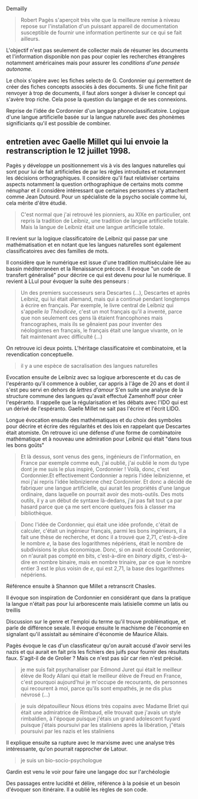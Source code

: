 

Demailly
>Robert Pagès s'aperçoit très vite que la meilleure remise à niveau repose sur l'installation d'un puissant appareil de documentation susceptible de fournir une information pertinente sur ce qui se fait ailleurs.

L'objectif n'est pas seulement de collecter mais de résumer les documents et l'information disponible non pas pour copier les recherches étrangères notamment américaines mais pour assurer les *conditions d'une pensée autonome.*

Le choix s'opère avec les fiches selecto de G. Cordonnier qui permettent de créer des fiches concepts associés à des documents. Si une fiche finit par renvoyer à trop de documents, il faut alors songer à diviser le concept qui s'avère trop riche. Cela pose la question du langage et de ses connexions.

Reprise de l'idée de Cordonnier d'un langage phonoclassificatoire. Logique d'une langue artificielle basée sur la langue naturelle avec des phonèmes significiants qu'il est possible de combiner.

## entretien avec Gaelle Millet qui lui envoie la restranscription le 12 juillet 1998.

Pagès y développe un positionnement vis à vis des langues naturelles qui sont pour lui de fait artificielles de par les règles introduites et notamment les décisions orthographiques. Il considère qu'il faut relativiser certains aspects notamment la question orthographique de certains mots comme nénuphar et il  considère intéressant que certaines personnes s'y attachent comme Jean Dutourd. Pour un spécialiste de la psycho sociale comme lui, cela mérite d'être étudié.
> C'est normal que j'ai retrouvé les pionniers, au XIXe en particulier, ont repris la tradition de Leibniz, une tradition de langue artificielle totale. Mais la langue de Leibniz était une langue artificielle totale.

Il revient sur la logique classificatoire de Leibniz qui passe par une mathématisation et en notant que les langues naturelles sont également classificatoires avec des familles de mots.

Il considère que le numérique est issue d'une tradition multiséculaire liée au bassin méditerranéen et la Renaissance précoce. Il évoque "un code de transfert généralisé" pour décrire ce qui est devenu pour lui le numérique.
Il revient à LLul pour  évoquer la suite des penseurs :
> Un des premiers successeurs sera Descartes (...), Descartes et après Leibniz, qui lui était allemand, mais qui a continué pendant longtemps à écrire en français. Par exemple, le livre central de Leibniz qui s'appelle *la Théodicée*, c'est un mot français qu'il a inventé, parce que non seulement ces gens là étaient francophones mais francographes, mais ils se gênaient pas pour inventer des néologismes en français, le français était une langue vivante, on le fait maintenant avec difficulté (...)

On retrouve ici deux points. L'héritage classificatoire et combinatoire, et la revendication conceptuelle.

>il y a une espèce de sacralisation des langues naturelles

Evocation ensuite de Leibniz avec sa logique arborescente et du cas de l'espéranto qu'il commence à oublier, car appris à l'âge de 20 ans et dont il s'est peu servi en dehors de *lettres d'amour*
S'en suite une analyse de la structure commune des langues qu'avait effectué Zamenhoff pour créer l'espéranto.
Il rappelle que la régularisation et les débats avec l'IDO qui est un dérivé de l'espéranto. Gaelle Millet ne sait pas l'écrire et l'écrit LIDO.

Longue évocation ensuite des mathématiques et du choix des symboles pour décrire et écrire des régularités et des lois en rappelant que Descartes était atomiste.
On retrouve ici une défense d'une forme de combinatoire mathématique et à nouveau une admiration pour Leibniz qui était "dans tous les bons goûts"

>Et là dessus, sont venus des gens, ingénieurs de l'information, en France par exemple comme euh, j'ai oublié, j'ai oublié le nom du type dont je me suis le plus inspiré, Cordonnier ! Voilà, donc, c'est Cordonnier.Et effectivement Cordonnier a repris l'idée leibnizienne, et moi j'ai repris l'idée leibnizienne chez Cordonnier. Et donc a décidé de fabriquer une langue artificielle, qui aurait les propriétés d'une langue ordinaire, dans laquelle on pourrait avoir des mots-outils. Des mots outils, il y a un début de syntaxe là-dedans, j'ai pas fait tout ça par hasard parce que ça me sert encore quelques fois à classer ma bibliothèque.

>Donc l'idée de Cordonnier, qui était une idée profonde, c'était de calculer, c'était un ingénieur français, parmi les bons ingénieurs, il a fait une thèse de recherche, et donc il a trouvé que 2,71, c'est-à-dire le nombre *e*, la base des logarithmes népériens, était le nombre de subdivisions le plus économique. Donc, si on avait écouté Cordonnier, on n'aurait pas compté en bits, c'est-à-dire en *binary digits*, c'est-à-dire en nombre binaire, mais en nombre trinaire, par ce que le nombre entier 3 est le plus voisin de *e*, qui est 2,71, la base des logarithmes népériens.

Référence ensuite à Shannon que Millet a retranscrit Chasles.

Il évoque son inspiration de Cordonnier en considérant que dans la pratique la langue n'était pas pour lui arborescente mais latisielle comme un latis ou treillis

Discussion sur le genre et l'emploi du terme qu'il trouve problématique, et parle de différence sexale.
Il évoque ensuite le machisme de l'économie en signalant qu'il assistait au séminaire d'économie de Maurice Allais.


Pagès évoque le cas d'un classficateur qu'on aurait accusé d'avoir servi les nazis et qui aurait en fait pris les fichiers des juifs pour fournir des résultats faux. S'agit-il de de Grolier ? Mais ce n'est pas sûr car rien n'est précisé.

>je me suis fait psychanaliser par Edmond Juret qui était le meilleur élève de Rody Allani qui était le meilleur élève de Freud en France, c'est pourquoi aujourd'hui je m'occupe de recourants, de personnes qui recourent à moi, parce qu'ils sont empathés, je ne dis plus névrosé (...)

> je suis dépatouilleur
> Nous étions très copains avec Madame Briet qui était une admiratrice de Rimbaud, elle trouvait que j'avais un style rimbaldien, à l'époque puisque j'étais un grand adolescent fuyard puisque j'étais poursuivi par les staliniens après la libération, j"étais poursuivi par les nazis et les staliniens

Il explique ensuite sa rupture avec le marxisme avec une analyse très intéressante, qu'on pourrait rapprocher de Latour.
>je suis un bio-socio-psychologue

Gardin est venu le voir pour faire une langage doc sur l'archéologie

Des passages entre lucidité et délire, référence à la poésie et un besoin d'évoquer son itinéraire. Il a oublié les règles de son code.



